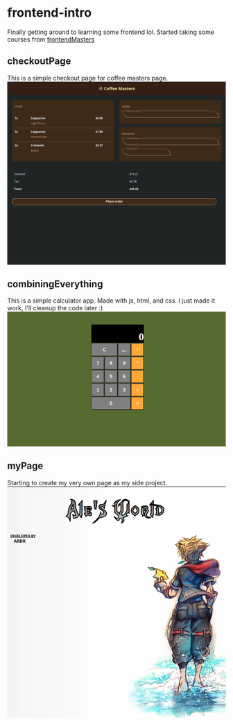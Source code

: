# frontend-intro

Finally getting around to learning some frontend lol. 
Started taking some courses from [frontendMasters](frontendmasters.com)

## checkoutPage
This is a simple checkout page for coffee masters page.
![Checkout Page](./readmeImages/checkoutPage.png)

## combiningEverything
This is a simple calculator app. Made with js, html, and css.
I just made it work, I'll cleanup the code later :) 
![Combining Everything](./readmeImages/calc.png)

## myPage
Starting to create my very own page as my side project.
![My Page](./readmeImages/myPage.png)
